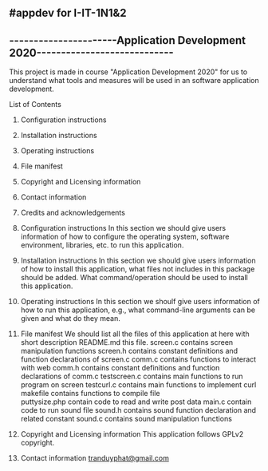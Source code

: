 #appdev for I-IT-1N1&2
------------------------------------------------------------------------------
----------------------Application Development 2020----------------------------
------------------------------------------------------------------------------

This project is made in course "Application Development 2020" for us to 
understand what tools and measures will be used in an software application 
development.

List of Contents
1. Configuration instructions
2. Installation instructions
3. Operating instructions
4. File manifest
5. Copyright and Licensing information
6. Contact information
7. Credits and acknowledgements

1. Configuration instructions
	In this section we should give users information of how to configure
	the operating system, software environment, libraries, etc. to run
	this application.

2. Installation instructions
	In this section we should give users information of how to install this
	application, what files not includes in this package should be added.
	What command/operation should be used to install this application.

3. Operating instructions
	In this section we shoulf give users information of how to run this 
	application, e.g., what command-line arguments can be given and what 
	do they mean.

4. File manifest
	We should list all the files of this application at here with short
	description
	README.md		this file.
	screen.c		contains screen manipulation functions
	screen.h		contains constant definitions and function declarations
					of screen.c
	comm.c			contains functions to interact with web
	comm.h			contains constant definitions and function declarations
					of comm.c
	testscreen.c	contains main functions to run program on screen
	testcurl.c		contains main functions to implement curl
	makefile		contains functions to compile file	
	puttysize.php		contain code to read and write post data
	main.c			contain code to run sound file
	sound.h		contains sound function declaration and related constant
	sound.c		contains sound manipulation functions
5. Copyright and Licensing information
	This application follows GPLv2 copyright.
6. Contact information
	tranduyphat@gmail.com
